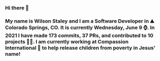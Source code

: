 ### Hi there 👋

### My name is Wilson Staley and I am a Software Developer in ⛰ Colorado Springs, CO.  It is currently Wednesday, June 9 ⌚. In 2021 I have made 173 commits, 37 PRs, and contributed to 10 projects 👨‍💻. I am currently working at Compassion International 🏢 to help release children from poverty in Jesus' name!